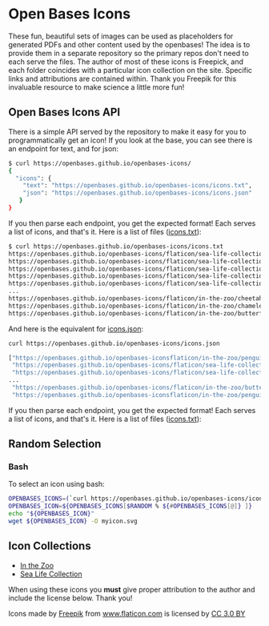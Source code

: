 # Open Bases Icons

These fun, beautiful sets of images can be used as placeholders for generated
PDFs and other content used by the openbases! The idea is to provide them in
a separate repository so the primary repos don't need to each serve the files.
The author of most of these icons is Freepick, and each folder
coincides with a particular icon collection on the site. Specific links and 
attributions are contained within. Thank you Freepik for this invaluable
resource to make science a little more fun!

## Open Bases Icons API

There is a simple API served by the repository to make it easy for you to
programmatically get an icon! If you look at the base, you can see there
is an endpoint for text, and for json:

```bash
$ curl https://openbases.github.io/openbases-icons/
{
  "icons": {
    "text": "https://openbases.github.io/openbases-icons/icons.txt",
    "json": "https://openbases.github.io/openbases-icons/icons.json"
   }
}
```

If you then parse each endpoint, you get the expected format! Each serves a list
of icons, and that's it. Here is a list of files ([icons.txt](https://openbases.github.io/openbases-icons/icons.txt)):

```bash
$ curl https://openbases.github.io/openbases-icons/icons.txt
https://openbases.github.io/openbases-icons/flaticon/sea-life-collection/stingray.svg
https://openbases.github.io/openbases-icons/flaticon/sea-life-collection/starfish.svg
https://openbases.github.io/openbases-icons/flaticon/sea-life-collection/squid.svg
https://openbases.github.io/openbases-icons/flaticon/sea-life-collection/snail.svg
https://openbases.github.io/openbases-icons/flaticon/sea-life-collection/seahorse.svg
...
https://openbases.github.io/openbases-icons/flaticon/in-the-zoo/cheetah.svg
https://openbases.github.io/openbases-icons/flaticon/in-the-zoo/chameleon.svg
https://openbases.github.io/openbases-icons/flaticon/in-the-zoo/butterfly.svg
```

And here is the equivalent for [icons.json](https://openbases.github.io/openbases-icons/icons.json):

```bash
curl https://openbases.github.io/openbases-icons/icons.json

["https://openbases.github.io/openbases-iconsflaticon/in-the-zoo/penguin.svg",
 "https://openbases.github.io/openbases-icons/flaticon/sea-life-collection/stingray.svg",
 "https://openbases.github.io/openbases-icons/flaticon/sea-life-collection/starfish.svg",
...
 "https://openbases.github.io/openbases-icons/flaticon/in-the-zoo/butterfly.svg",
 "https://openbases.github.io/openbases-iconsflaticon/in-the-zoo/penguin.svg"]
```

If you then parse each endpoint, you get the expected format! Each serves a list
of icons, and that's it. Here is a list of files ([icons.txt](https://openbases.github.io/openbases-icons/icons.txt)):


## Random Selection

### Bash

To select an icon using bash:

```bash
OPENBASES_ICONS=(`curl https://openbases.github.io/openbases-icons/icons.txt`)
OPENBASES_ICON=${OPENBASES_ICONS[$RANDOM % ${#OPENBASES_ICONS[@]} ]}
echo "${OPENBASES_ICON}"
wget ${OPENBASES_ICON} -O myicon.svg
```

## Icon Collections

 - [In the Zoo](flaticon/in-the-zoo)
 - [Sea Life Collection](flaticon/sea-life-collection)

When using these icons you **must** give proper attribution to the author and include the license
below. Thank you!

<div>Icons made by <a href="http://www.freepik.com" title="Freepik">Freepik</a> from <a href="https://www.flaticon.com/" title="Flaticon">www.flaticon.com</a> is licensed by <a href="http://creativecommons.org/licenses/by/3.0/" title="Creative Commons BY 3.0" target="_blank">CC 3.0 BY</a></div>
